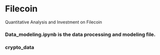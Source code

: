 # Filecoin
Quantitative Analysis and Investment on Filecoin


### Data_modeling.ipynb is the data processing and modeling file.

### crypto_data
